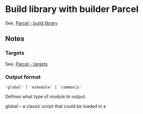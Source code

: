 # Build library with builder Parcel

See, [Parcel - build library](https://parceljs.org/getting-started/library/)

## Notes

### Targets

See, [Parcel - targets](https://parceljs.org/features/targets/)

### Output format

`'global' | 'esmodule' | 'commonjs'`

Defines what type of module to output.

global – a classic script that could be loaded in a <script> tag in the browser. Not supported for library targets.

esmodule – an ES module using import and export statements. Could be loaded in a <script type="module"> tag in the browser, or loaded by Node.js or another bundler.

commonjs – a CommonJS module using require and module.exports. Could be loaded by Node.js or another bundler.

For builtin library targets (e.g. main and module), the outputFormat is automatically inferred. The file extension defined in the target's top-level package.json field may also influence the output format. See Library targets above for more details.

See, [Parcel - output format](https://parceljs.org/features/targets/#outputformat)



### CommonJS and ES modules

Parcel will output commonjs and esm using the `package.json` config.

```js
{
  "source": "src/index.ts",
  "main": "dist/index.js",
  "module": "dist/module.js",
  "types": "dist/types.d.ts",
}
```


Parcel will output `dist/main.js` as a CommonJS module, and `dist/module.js ` as an ES module. Tools that consume your library will choose whichever of these they support.

[commonjs and es modules](https://parceljs.org/getting-started/library/#commonjs-and-es-modules)
